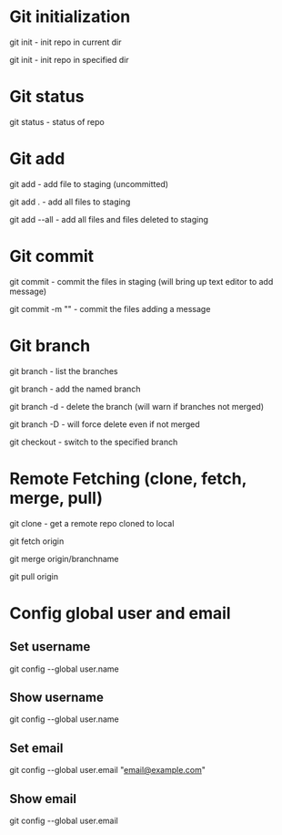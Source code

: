 # Git initialization
git init - init repo in current dir

git init <repository> - init repo in specified <repository> dir

# Git status

git status - status of repo

# Git add

git add <filename> - add file to staging (uncommitted)

git add . - add all files to staging

git add --all - add all files and files deleted to staging

# Git commit

git commit - commit the files in staging (will bring up text editor to add message)

git commit -m "<message>" - commit the files adding a message

# Git branch

git branch - list the branches

git branch <name> - add the named branch

git branch -d <name> - delete the branch (will warn if branches not merged)

git branch -D <name> - will force delete even if not merged

git checkout <branch name> - switch to the specified branch

# Remote Fetching (clone, fetch, merge, pull)

git clone - get a remote repo cloned to local

git fetch origin

git merge origin/branchname

git pull origin

# Config global user and email

## Set username

git config --global user.name

## Show username

git config --global user.name

## Set email

git config --global user.email "email@example.com"

## Show email

git config --global user.email